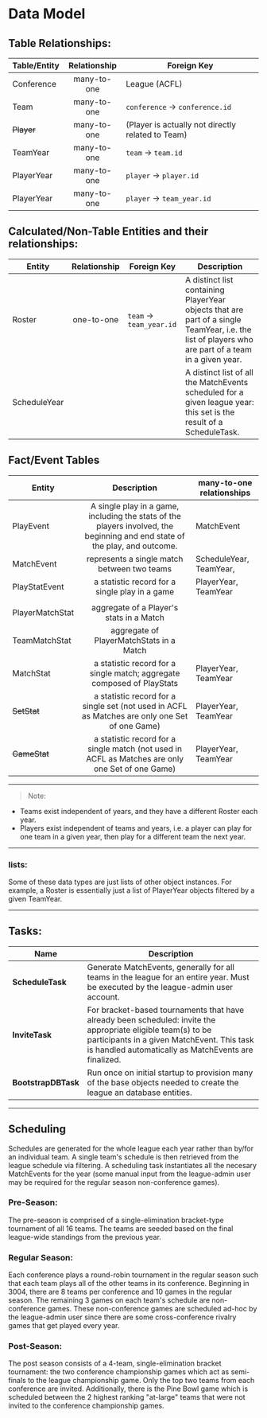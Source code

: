 # Data Model  

## Table Relationships:  
| Table/Entity | Relationship | Foreign Key |
|---|:---:|---|
|Conference| many-to-one | League (ACFL) |
|Team|many-to-one|`conference` -> `conference.id`|
|~~Player~~|many-to-one|(Player is actually not directly related to Team)|
|TeamYear|many-to-one|`team` -> `team.id`|
|PlayerYear|many-to-one|`player` -> `player.id`|
|PlayerYear|many-to-one|`player` -> `team_year.id`|

## Calculated/Non-Table Entities and their relationships:  
| Entity | Relationship | Foreign Key | Description|
|---|:---:|---|---|
|Roster|one-to-one|`team` -> `team_year.id`|A distinct list containing PlayerYear objects that are part of a single TeamYear, i.e. the list of players who are part of a team in a given year.|
|ScheduleYear|||A distinct list of all the MatchEvents scheduled for a given league year: this set is the result of a ScheduleTask.|

## Fact/Event Tables  
| Entity | Description | many-to-one relationships |
|---|:---:|---|
|PlayEvent|A single play in a game, including the stats of the players involved, the beginning and end state of the play, and outcome.|MatchEvent|
|MatchEvent|represents a single match between two teams|ScheduleYear, TeamYear, |
|PlayStatEvent|a statistic record for a single play in a game|PlayerYear, TeamYear|
||||
|PlayerMatchStat|aggregate of a Player's stats in a Match||
|TeamMatchStat|aggregate of PlayerMatchStats in a Match||
|MatchStat|a statistic record for a single match; aggregate composed of PlayStats|PlayerYear, TeamYear|
|~~SetStat~~|a statistic record for a single set (not used in ACFL as Matches are only one Set of one Game)|PlayerYear, TeamYear|
|~~GameStat~~|a statistic record for a single match (not used in ACFL as Matches are only one Set of one Game)|PlayerYear, TeamYear|
---
>Note: 
- Teams exist independent of years, and they have a different Roster each year.
- Players exist independent of teams and years, i.e. a player can play for one team in a given year, then play for a different team the next year.


---
### lists:  
Some of these data types are just lists of other object instances. For example, a Roster is essentially just a list of PlayerYear objects filtered by a given TeamYear. 

---
## Tasks:  
|Name|Description|
|---|---|
|__ScheduleTask__ | Generate MatchEvents, generally for all teams in the league for an entire year. Must be executed by the league-admin user account.|
| __InviteTask__ | For bracket-based tournaments that have already been scheduled: invite the appropriate eligible team(s) to be participants in a given MatchEvent. This task is handled automatically as MatchEvents are finalized. | 
|__BootstrapDBTask__|Run once on initial startup to provision many of the base objects needed to create the league an database entities.|

---
## Scheduling  
Schedules are generated for the whole league each year rather than by/for an individual team. A single team's schedule is then retrieved from the league schedule via filtering. A scheduling task instantiates all the necesary MatchEvents for the year (some manual input from the league-admin user may be required for the regular season non-conference games).  

### Pre-Season:  
The pre-season is comprised of a single-elimination bracket-type tournament of all 16 teams. The teams are seeded based on the final league-wide standings from the previous year.  

### Regular Season:  
Each conference plays a round-robin tournament in the regular season such that each team plays all of the other teams in its conference. Beginning in 3004, there are 8 teams per conference and 10 games in the regular season. The remaining 3 games on each team's schedule are non-conference games. These non-conference games are scheduled ad-hoc by the league-admin user since there are some cross-conference rivalry games that get played every year.  

### Post-Season:  
The post season consists of a 4-team, single-elimination bracket tournament: the two conference championship games which act as semi-finals to the league championship game. Only the top two teams from each conference are invited. Additionally, there is the Pine Bowl game which is scheduled between the 2 highest ranking "at-large" teams that were not invited to the conference championship games.